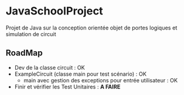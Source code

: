# JavaSchoolProject
Projet de Java sur la conception orientée objet de portes logiques et simulation de circuit  

## RoadMap
- Dev de la classe circuit : OK
- ExampleCircuit (classe main pour test scénario) : OK
  - main avec gestion des exceptions pour entrée utilisateur : OK
- Finir et vérifier les Test Unitaires : **A FAIRE**
